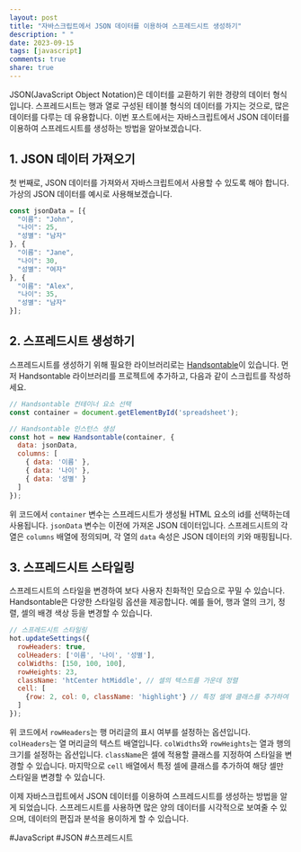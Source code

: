 ```yaml
---
layout: post
title: "자바스크립트에서 JSON 데이터를 이용하여 스프레드시트 생성하기"
description: " "
date: 2023-09-15
tags: [javascript]
comments: true
share: true
---
```


JSON(JavaScript Object Notation)은 데이터를 교환하기 위한 경량의 데이터 형식입니다. 스프레드시트는 행과 열로 구성된 테이블 형식의 데이터를 가지는 것으로, 많은 데이터를 다루는 데 유용합니다. 이번 포스트에서는 자바스크립트에서 JSON 데이터를 이용하여 스프레드시트를 생성하는 방법을 알아보겠습니다.

## 1. JSON 데이터 가져오기

첫 번째로, JSON 데이터를 가져와서 자바스크립트에서 사용할 수 있도록 해야 합니다. 가상의 JSON 데이터를 예시로 사용해보겠습니다.

```javascript
const jsonData = [{
  "이름": "John",
  "나이": 25,
  "성별": "남자"
}, {
  "이름": "Jane",
  "나이": 30,
  "성별": "여자"
}, {
  "이름": "Alex",
  "나이": 35,
  "성별": "남자"
}];
```

## 2. 스프레드시트 생성하기

스프레드시트를 생성하기 위해 필요한 라이브러리로는 [Handsontable](https://handsontable.com)이 있습니다. 먼저 Handsontable 라이브러리를 프로젝트에 추가하고, 다음과 같이 스크립트를 작성하세요.

```javascript
// Handsontable 컨테이너 요소 선택
const container = document.getElementById('spreadsheet');

// Handsontable 인스턴스 생성
const hot = new Handsontable(container, {
  data: jsonData,
  columns: [
    { data: '이름' },
    { data: '나이' },
    { data: '성별' }
  ]
});
```

위 코드에서 `container` 변수는 스프레드시트가 생성될 HTML 요소의 id를 선택하는데 사용됩니다. `jsonData` 변수는 이전에 가져온 JSON 데이터입니다. 스프레드시트의 각 열은 `columns` 배열에 정의되며, 각 열의 `data` 속성은 JSON 데이터의 키와 매핑됩니다.

## 3. 스프레드시트 스타일링

스프레드시트의 스타일을 변경하여 보다 사용자 친화적인 모습으로 꾸밀 수 있습니다. Handsontable은 다양한 스타일링 옵션을 제공합니다. 예를 들어, 행과 열의 크기, 정렬, 셀의 배경 색상 등을 변경할 수 있습니다.

```javascript
// 스프레드시트 스타일링
hot.updateSettings({
  rowHeaders: true,
  colHeaders: ['이름', '나이', '성별'],
  colWidths: [150, 100, 100],
  rowHeights: 23,
  className: 'htCenter htMiddle', // 셀의 텍스트를 가운데 정렬
  cell: [
    {row: 2, col: 0, className: 'highlight'} // 특정 셀에 클래스를 추가하여 스타일 변경
  ]
});
```

위 코드에서 `rowHeaders`는 행 머리글의 표시 여부를 설정하는 옵션입니다. `colHeaders`는 열 머리글의 텍스트 배열입니다. `colWidths`와 `rowHeights`는 열과 행의 크기를 설정하는 옵션입니다. `className`은 셀에 적용할 클래스를 지정하여 스타일을 변경할 수 있습니다. 마지막으로 `cell` 배열에서 특정 셀에 클래스를 추가하여 해당 셀만 스타일을 변경할 수 있습니다.

이제 자바스크립트에서 JSON 데이터를 이용하여 스프레드시트를 생성하는 방법을 알게 되었습니다. 스프레드시트를 사용하면 많은 양의 데이터를 시각적으로 보여줄 수 있으며, 데이터의 편집과 분석을 용이하게 할 수 있습니다.

#JavaScript #JSON #스프레드시트